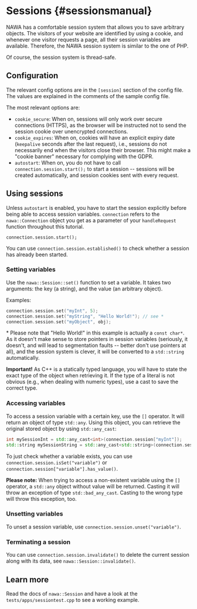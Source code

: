 Sessions {#sessionsmanual}
===

NAWA has a comfortable session system that allows you to save arbitrary 
objects. The visitors of your website are identified by using a cookie, 
and whenever one visitor requests a page, all their session variables 
are available. Therefore, the NAWA session system is similar to the 
one of PHP.

Of course, the session system is thread-safe.

## Configuration

The relevant config options are in the `[session]` section of the config 
file. The values are explained in the comments of the sample config file.

The most relevant options are:

- `cookie_secure`: When on, sessions will only work over secure 
connections (HTTPS), as the browser will be instructed not to send 
the session cookie over unencrypted connections.
- `cookie_expires`: When on, cookies will have an explicit expiry 
date (`keepalive` seconds after the last request), i.e., sessions 
do not necessarily end when the visitors close their browser. 
This might make a "cookie banner" necessary for complying with the GDPR.
- `autostart`: When on, you do not have to call 
`connection.session.start();` to start a session -- sessions will be 
created automatically, and session cookies sent with every request.

## Using sessions

Unless `autostart` is enabled, you have to start the session explicitly 
before being able to access session variables. `connection` refers to 
the `nawa::Connection` object you get as a parameter of your 
`handleRequest` function throughout this tutorial.

`connection.session.start();`

You can use `connection.session.established()` to check whether a 
session has already been started.

### Setting variables

Use the `nawa::Session::set()` function to set a variable. It takes 
two arguments: the key (a string), and the value (an arbitrary object).

Examples:

```cpp
connection.session.set("myInt", 5);
connection.session.set("myString", "Hello World!"); // see *
connection.session.set("myObject", obj);
```

\* Please note that "Hello World!" in this example is actually a 
`const char*`. As it doesn't make sense to store pointers in session 
variables (seriously, it doesn't, and will lead to segmentation faults 
-- better don't use pointers at all), and the session system is clever, 
it will be converted to a `std::string` automatically.

**Important!** As C++ is a statically typed language, you will have 
to state the exact type of the object when retrieving it. If the type 
of a literal is not obvious (e.g., when dealing with numeric types), 
use a cast to save the correct type.

### Accessing variables

To access a session variable with a certain key, use the `[]` operator. 
It will return an object of type `std::any`. Using this object, 
you can retrieve the original stored object by using `std::any_cast`:

```cpp
int mySessionInt = std::any_cast<int>(connection.session["myInt"]);
std::string mySessionString = std::any_cast<std::string>(connection.session["myString"]);
```

To just check whether a variable exists, you can use 
`connection.session.isSet("variable")` or 
`connection.session["variable"].has_value()`.

**Please note:** When trying to access a non-existent variable using 
the `[]` operator, a `std::any` object without value will be returned. 
Casting it will throw an exception of type `std::bad_any_cast`. 
Casting to the wrong type will throw 
this exception, too.

### Unsetting variables

To unset a session variable, use `connection.session.unset("variable")`.

### Terminating a session

You can use `connection.session.invalidate()` to delete the current 
session along with its data, see `nawa::Session::invalidate()`.

## Learn more

Read the docs of `nawa::Session` and 
have a look at the `tests/apps/sessiontest.cpp` to see a working example.